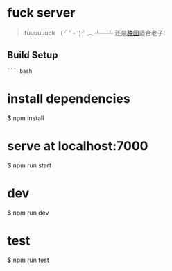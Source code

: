 # fuck server

> fuuuuuuck （╯' - ')╯︵ ┻━┻  还是[种田](http://baike.baidu.com/link?url=tHkWyVw4qTFg8zJ1jjn2PTfGcuvOEhtXQVd8vqa-AA4H8Wv9s0ZJ5Br3RvvAcvWKQt2DJDFAwLeNrsRQIMc6kfMyMg_l0HvYuZ2SFimih0X2PUJ1l6F4INi9lmYKQABQ)适合老子!

## Build Setup

    ``` bash
# install dependencies
$ npm install

# serve at localhost:7000
$ npm run start

# dev
$ npm run dev

# test
$ npm run test
```
